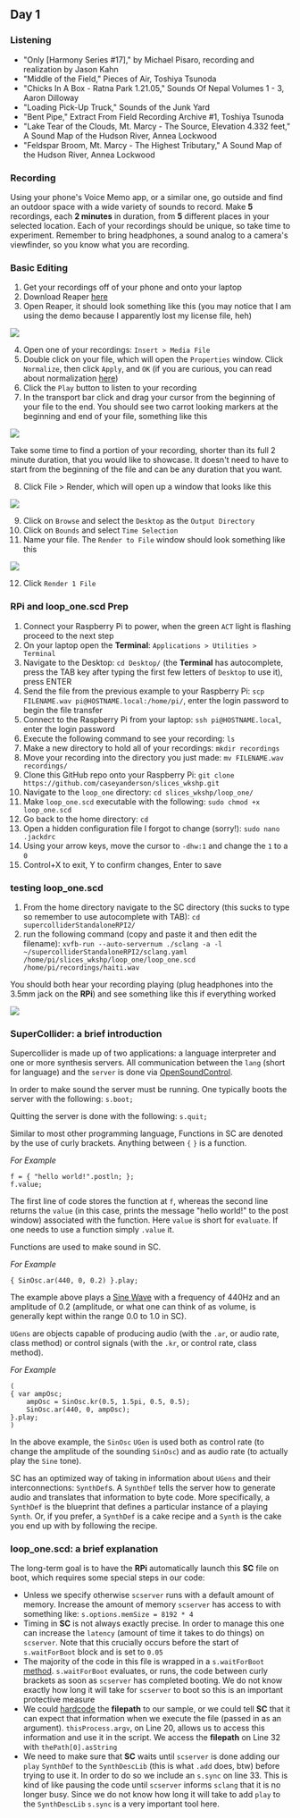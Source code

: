 ## Day 1

### Listening

* "Only [Harmony Series #17]," by Michael Pisaro, recording and realization by Jason Kahn
* "Middle of the Field," Pieces of Air, Toshiya Tsunoda
* "Chicks In A Box - Ratna Park 1.21.05," Sounds Of Nepal Volumes 1 - 3, Aaron Dilloway
* "Loading Pick-Up Truck," Sounds of the Junk Yard
* "Bent Pipe," Extract From Field Recording Archive #1, Toshiya Tsunoda
* "Lake Tear of the Clouds, Mt. Marcy - The Source, Elevation 4.332 feet," A Sound Map of the Hudson River, Annea Lockwood
* "Feldspar Broom, Mt. Marcy - The Highest Tributary," A Sound Map of the Hudson River, Annea Lockwood


### Recording

Using your phone's Voice Memo app, or a similar one, go outside and find an outdoor space with a wide variety of sounds to record. Make **5** recordings, each **2 minutes** in duration, from **5** different places in your selected location. Each of your recordings should be unique, so take time to experiment. Remember to bring headphones, a sound analog to a camera's viewfinder, so you know what you are recording.


### Basic Editing

1. Get your recordings off of your phone and onto your laptop
2. Download Reaper [here](https://www.reaper.fm/download.php)
3. Open Reaper, it should look something like this (you may notice that I am using the demo because I apparently lost my license file, heh)

![](imgs/reaper_window.png)

4. Open one of your recordings: `Insert > Media File`
5. Double click on your file, which will open the `Properties` window. Click `Normalize`, then click `Apply`, and `OK` (if you are curious, you can read about normalization [here](https://en.wikipedia.org/wiki/Audio_normalization))
6. Click the `Play` button to listen to your recording
7. In the transport bar click and drag your cursor from the beginning of your file to the end. You should see two carrot looking markers at the beginning and end of your file, something like this

![](imgs/reaper_selection.png)

Take some time to find a portion of your recording, shorter than its full 2 minute duration, that you would like to showcase. It doesn't need to have to start from the beginning of the file and can be any duration that you want.

8. Click File > Render, which will open up a window that looks like this

![](imgs/render_to_file.png)

9. Click on `Browse` and select the `Desktop` as the `Output Directory`
10. Click on `Bounds` and select `Time Selection`
11. Name your file. The `Render to File` window should look something like this

![](imgs/render_ready_stereo.png)

12. Click `Render 1 File`


### RPi and loop_one.scd Prep

1. Connect your Raspberry Pi to power, when the green `ACT` light is flashing proceed to the next step
2. On your laptop open the **Terminal**: `Applications > Utilities > Terminal`
3. Navigate to the Desktop: `cd Desktop/` (the **Terminal** has autocomplete, press the TAB key after typing the first few letters of `Desktop` to use it), press ENTER
4. Send the file from the previous example to your Raspberry Pi: `scp FILENAME.wav pi@HOSTNAME.local:/home/pi/`, enter the login password to begin the file transfer
5. Connect to the Raspberry Pi from your laptop: `ssh pi@HOSTNAME.local`, enter the login password
6. Execute the following command to see your recording: `ls`
7. Make a new directory to hold all of your recordings: `mkdir recordings`
8. Move your recording into the directory you just made: `mv FILENAME.wav recordings/`
9. Clone this GitHub repo onto your Raspberry Pi: `git clone https://github.com/caseyanderson/slices_wkshp.git`
10. Navigate to the `loop_one` directory: `cd slices_wkshp/loop_one/`
15. Make `loop_one.scd` executable with the following: `sudo chmod +x loop_one.scd`
16. Go back to the home directory: `cd`
17. Open a hidden configuration file I forgot to change (sorry!): `sudo nano .jackdrc`
18. Using your arrow keys, move the cursor to `-dhw:1` and change the `1` to a `0`
19. Control+X to exit, Y to confirm changes, Enter to save


### testing loop_one.scd

1. From the home directory navigate to the SC directory (this sucks to type so remember to use autocomplete with TAB): `cd supercolliderStandaloneRPI2/`
2. run the following command (copy and paste it and then edit the filename): `xvfb-run --auto-servernum ./sclang -a -l ~/supercolliderStandaloneRPI2/sclang.yaml /home/pi/slices_wkshp/loop_one/loop_one.scd /home/pi/recordings/haiti.wav`

You should both hear your recording playing (plug headphones into the 3.5mm jack on the **RPi**) and see something like this if everything worked

![](imgs/working_loop_onescd.png)


### SuperCollider: a brief introduction

Supercollider is made up of two applications: a language interpreter and one or more synthesis servers. All communication between the `lang` (short for language) and the `server` is done via [OpenSoundControl](http://opensoundcontrol.org/).

In order to make sound the server must be running. One typically boots the server with the following: `s.boot;`

Quitting the server is done with the following: `s.quit;`

Similar to most other programming language, Functions in SC are denoted by the use of curly brackets. Anything between `{` `}` is a function.

*For Example*

```python3
f = { "hello world!".postln; };
f.value;
```

The first line of code stores the function at `f`, whereas the second line returns the `value` (in this case, prints the message "hello world!" to the post window) associated with the function. Here `value` is short for `evaluate`. If one needs to use a function simply `.value` it.

Functions are used to make sound in SC.

*For Example*

```python3
{ SinOsc.ar(440, 0, 0.2) }.play;
```

The example above plays a [Sine Wave](https://en.wikipedia.org/wiki/Sine_wave) with a frequency of 440Hz and an amplitude of 0.2 (amplitude, or what one can think of as volume, is generally kept within the range 0.0 to 1.0 in SC).

`UGens` are objects capable of producing audio (with the `.ar`, or audio rate, class method) or control signals (with the `.kr`, or control rate, class method).

*For Example*

```python3
(
{ var ampOsc;
    ampOsc = SinOsc.kr(0.5, 1.5pi, 0.5, 0.5);
    SinOsc.ar(440, 0, ampOsc);
}.play;
)
```

In the above example, the `SinOsc` `UGen` is used both as control rate (to change the amplitude of the sounding `SinOsc`) and as audio rate (to actually play the `Sine` tone).

SC has an optimized way of taking in information about `UGens` and their interconnections: `SynthDef`s. A `SynthDef` tells the server how to generate audio and translates that information to byte code. More specifically, a `SynthDef` is the blueprint that defines a particular instance of a playing `Synth`. Or, if you prefer, a `SynthDef` is a cake recipe and a `Synth` is the cake you end up with by following the recipe.


### loop_one.scd: a brief explanation

The long-term goal is to have the **RPi** automatically launch this **SC** file on boot, which requires some special steps in our code:
* Unless we specify otherwise `scserver` runs with a default amount of memory. Increase the amount of memory `scserver` has access to with something like: `s.options.memSize = 8192 * 4`
* Timing in **SC** is not always exactly precise. In order to manage this one can increase the `latency` (amount of time it takes to do things) on `scserver`. Note that this crucially occurs before the start of `s.waitForBoot` block and is set to `0.05`
* The majority of the code in this file is wrapped in a `s.waitForBoot` [method](https://en.wikipedia.org/wiki/Method_(computer_programming)). `s.waitForBoot` evaluates, or runs, the code between curly brackets as soon as `scserver` has completed booting. We do not know exactly how long it will take for `scserver` to boot so this is an important protective measure
* We could [hardcode](https://en.wikipedia.org/wiki/Hard_coding) the **filepath** to our sample, or we could tell **SC** that it can expect that information when we execute the file (passed in as an argument). `thisProcess.argv`, on Line 20, allows us to access this information and use it in the script. We access the **filepath** on Line 32 with `thePath[0].asString`
* We need to make sure that **SC** waits until `scserver` is done adding our `play` `SynthDef` to the `SynthDescLib` (this is what `.add` does, btw) before trying to use it. In order to do so we include an `s.sync` on line 33. This is kind of like pausing the code until  `scserver` informs `sclang` that it is no longer busy. Since we do not know how long it will take to add `play` to the `SynthDescLib` `s.sync` is a very important tool here.
